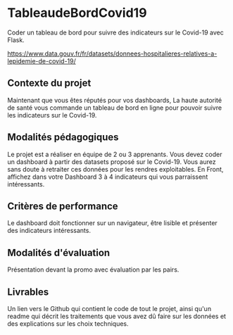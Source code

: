 # TableaudeBordCovid19

Coder un tableau de bord pour suivre des indicateurs sur le Covid-19 avec Flask.

https://www.data.gouv.fr/fr/datasets/donnees-hospitalieres-relatives-a-lepidemie-de-covid-19/

## Contexte du projet

Maintenant que vous êtes réputés pour vos dashboards, La haute autorité de santé vous commande un tableau de bord en ligne pour pouvoir suivre les indicateurs sur le Covid-19.

## Modalités pédagogiques

Le projet est a réaliser en équipe de 2 ou 3 apprenants. Vous devez coder un dashboard à partir des datasets proposé sur le Covid-19. Vous aurez sans doute à retraiter ces données pour les rendres exploitables. En Front, affichez dans votre Dashboard 3 à 4 indicateurs qui vous parraissent intéressants.

## Critères de performance

Le dashboard doit fonctionner sur un navigateur, être lisible et présenter des indicateurs intéressants.

## Modalités d'évaluation

Présentation devant la promo avec évaluation par les pairs.

## Livrables

Un lien vers le Github qui contient le code de tout le projet, ainsi qu'un readme qui décrit les traitements que vous avez dû faire sur les données et des explications sur les choix techniques.
